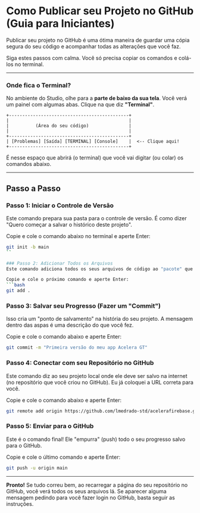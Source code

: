 # Como Publicar seu Projeto no GitHub (Guia para Iniciantes)

Publicar seu projeto no GitHub é uma ótima maneira de guardar uma cópia segura do seu código e acompanhar todas as alterações que você faz.

Siga estes passos com calma. Você só precisa copiar os comandos e colá-los no terminal.

---

### **Onde fica o Terminal?**

No ambiente do Studio, olhe para a **parte de baixo da sua tela**. Você verá um painel com algumas abas. Clique na que diz **"Terminal"**.

```
+---------------------------------------------+
|                                             |
|          (Área do seu código)               |
|                                             |
+---------------------------------------------+
| [Problemas] [Saída] [TERMINAL] [Console]    |  <-- Clique aqui!
+---------------------------------------------+
```

É nesse espaço que abrirá (o terminal) que você vai digitar (ou colar) os comandos abaixo.

---

## Passo a Passo

### Passo 1: Iniciar o Controle de Versão
Este comando prepara sua pasta para o controle de versão. É como dizer "Quero começar a salvar o histórico deste projeto".

Copie e cole o comando abaixo no terminal e aperte Enter:
```bash
git init -b main
``

### Passo 2: Adicionar Todos os Arquivos
Este comando adiciona todos os seus arquivos de código ao "pacote" que será salvo. O `.` significa "tudo nesta pasta".

Copie e cole o próximo comando e aperte Enter:
```bash
git add .
```

### Passo 3: Salvar seu Progresso (Fazer um "Commit")
Isso cria um "ponto de salvamento" na história do seu projeto. A mensagem dentro das aspas é uma descrição do que você fez.

Copie e cole o comando abaixo e aperte Enter:
```bash
git commit -m "Primeira versão do meu app Acelera GT"
```

### Passo 4: Conectar com seu Repositório no GitHub
Este comando diz ao seu projeto local onde ele deve ser salvo na internet (no repositório que você criou no GitHub). Eu já coloquei a URL correta para você.

Copie e cole o comando abaixo e aperte Enter:
```bash
git remote add origin https://github.com/lmedrado-std/acelerafirebase.git
```

### Passo 5: Enviar para o GitHub
Este é o comando final! Ele "empurra" (push) todo o seu progresso salvo para o GitHub.

Copie e cole o último comando e aperte Enter:
```bash
git push -u origin main
```

---

**Pronto!** Se tudo correu bem, ao recarregar a página do seu repositório no GitHub, você verá todos os seus arquivos lá. Se aparecer alguma mensagem pedindo para você fazer login no GitHub, basta seguir as instruções.
